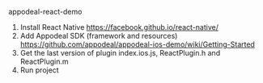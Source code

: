 appodeal-react-demo

1) Install React Native https://facebook.github.io/react-native/
2) Add Appodeal SDK (framework and resources) https://github.com/appodeal/appodeal-ios-demo/wiki/Getting-Started
3) Get the last version of plugin index.ios.js, ReactPlugin.h and ReactPlugin.m
4) Run project
